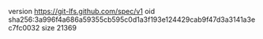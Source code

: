 version https://git-lfs.github.com/spec/v1
oid sha256:3a996f4a686a59355cb595c0d1a3f193e124429cab9f47d3a3141a3ec7fc0032
size 21369
